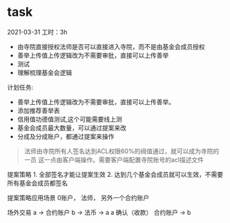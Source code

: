 # task

2021-03-31
工时：3h
- 由寺院直接授权法师是否可以直接进入寺院，而不是由基金会成员授权
- 善举上传值上传逻辑改为不需要审批，直接可以上传善举
- 测试
- 理解梳理基金会逻辑

计划任务:
- 善举上传值上传逻辑改为不需要审批，直接可以上传善举。
- 添加推荐善举表
- 信用值功德值测试,这个可能需要线上测
- 基金会成员最大数量，可以通过提案来改
- 分成及分成账户，都通过提案来操作

> 法师由寺院所有人签名达到ACL权限60%的阀值通过，就可以成为寺院的一员 这一点由客户端操作。需要客户端配置寺院账号的acl描述文件

提案策略
    1. 全部签名才能让提案生效
    2. 达到几个基金会成员就可以生效，不需要所有基金会成员都签名





提案策略应用场景
    0账户， 法师， 另外一个合约账户 

场外交易
    a -> 合约账户 
                b -> 法币 -> a
                             a 确认（收款） 
                                        合约账户 -> b


